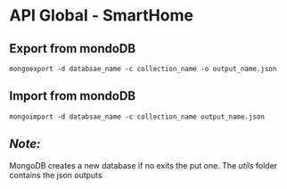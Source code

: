 # API Global - SmartHome
## Export from mondoDB
`mongoexport -d databsae_name -c collection_name -o output_name.json`

## Import from mondoDB
`mongoimport -d databsae_name -c collection_name output_name.json`

## _*Note:*_
MongoDB creates a new database if no exits the put one. The _utils_ folder contains the json outputs

